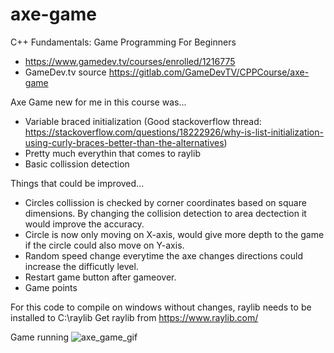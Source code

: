 # axe-game

C++ Fundamentals: Game Programming For Beginners
 * https://www.gamedev.tv/courses/enrolled/1216775
 * GameDev.tv source https://gitlab.com/GameDevTV/CPPCourse/axe-game


Axe Game
new for me in this course was...
 *  Variable braced initialization 
    (Good stackoverflow thread: https://stackoverflow.com/questions/18222926/why-is-list-initialization-using-curly-braces-better-than-the-alternatives) 
 *  Pretty much everythin that comes to raylib
 *  Basic collission detection
 
Things that could be improved...
 *  Circles collission is checked by corner coordinates based on square dimensions. By changing the collision detection to area dectection it would improve the accuracy.
 *  Circle is now only moving on X-axis, would give more depth to the game if the circle could also move on Y-axis.
 *  Random speed change everytime the axe changes directions could increase the difficutly level.
 *  Restart game button after gameover.
 *  Game points

For this code to compile on windows without changes, raylib needs to be installed to C:\raylib
Get raylib from https://www.raylib.com/

Game running
![axe_game_gif](https://user-images.githubusercontent.com/20566934/167238077-3b50f569-0819-4ead-b441-bff4bd836ab5.gif)
